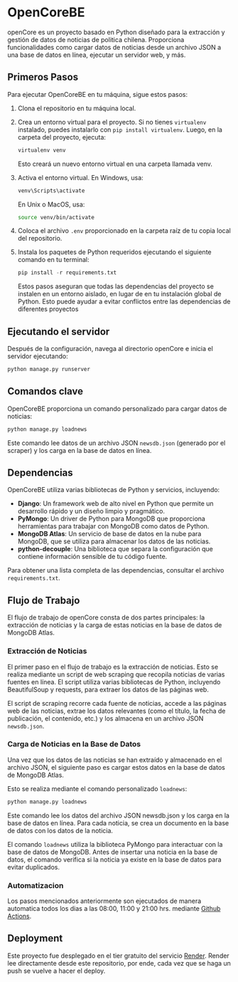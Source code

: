 # OpenCoreBE

openCore es un proyecto basado en Python diseñado para la extracción y gestión de datos de noticias de politica chilena. Proporciona funcionalidades como cargar datos de noticias desde un archivo JSON a una base de datos en línea, ejecutar un servidor web, y más.

## Primeros Pasos

Para ejecutar OpenCoreBE en tu máquina, sigue estos pasos:

1. Clona el repositorio en tu máquina local.

2. Crea un entorno virtual para el proyecto. Si no tienes `virtualenv` instalado, puedes instalarlo con `pip install virtualenv`. Luego, en la carpeta del proyecto, ejecuta:

    ```sh
    virtualenv venv
    ```

    Esto creará un nuevo entorno virtual en una carpeta llamada venv.

3. Activa el entorno virtual. En Windows, usa:

   ```sh
   venv\Scripts\activate
   ```

    En Unix o MacOS, usa:

    ```sh
    source venv/bin/activate
    ```

4. Coloca el archivo `.env` proporcionado en la carpeta raíz de tu copia local del repositorio.

5. Instala los paquetes de Python requeridos ejecutando el siguiente comando en tu terminal:

    ```python
    pip install -r requirements.txt
    ```

    Estos pasos aseguran que todas las dependencias del proyecto se instalen en un entorno aislado, en lugar de en tu instalación global de Python. Esto puede ayudar a evitar conflictos entre las dependencias de diferentes proyectos

## Ejecutando el servidor

Después de la configuración, navega al directorio openCore e inicia el servidor ejecutando:

```python
python manage.py runserver
```

## Comandos clave

OpenCoreBE proporciona un comando personalizado para cargar datos de noticias:

```python
python manage.py loadnews
```

Este comando lee datos de un archivo JSON `newsdb.json` (generado por el scraper) y los carga en la base de datos en línea.

## Dependencias

OpenCoreBE utiliza varias bibliotecas de Python y servicios, incluyendo:

- **Django**: Un framework web de alto nivel en Python que permite un desarrollo rápido y un diseño limpio y pragmático.
- **PyMongo**: Un driver de Python para MongoDB que proporciona herramientas para trabajar con MongoDB como datos de Python.
- **MongoDB Atlas**: Un servicio de base de datos en la nube para MongoDB, que se utiliza para almacenar los datos de las noticias.
- **python-decouple**: Una biblioteca que separa la configuración que contiene información sensible de tu código fuente.

Para obtener una lista completa de las dependencias, consultar el archivo `requirements.txt`.

## Flujo de Trabajo

El flujo de trabajo de openCore consta de dos partes principales: la extracción de noticias y la carga de estas noticias en la base de datos de MongoDB Atlas.

### Extracción de Noticias

El primer paso en el flujo de trabajo es la extracción de noticias. Esto se realiza mediante un script de web scraping que recopila noticias de varias fuentes en línea. El script utiliza varias bibliotecas de Python, incluyendo BeautifulSoup y requests, para extraer los datos de las páginas web.

El script de scraping recorre cada fuente de noticias, accede a las páginas web de las noticias, extrae los datos relevantes (como el título, la fecha de publicación, el contenido, etc.) y los almacena en un archivo JSON `newsdb.json`.

### Carga de Noticias en la Base de Datos

Una vez que los datos de las noticias se han extraído y almacenado en el archivo JSON, el siguiente paso es cargar estos datos en la base de datos de MongoDB Atlas.

Esto se realiza mediante el comando personalizado `loadnews`:

```python
python manage.py loadnews
```

Este comando lee los datos del archivo JSON newsdb.json y los carga en la base de datos en línea. Para cada noticia, se crea un documento en la base de datos con los datos de la noticia.

El comando `loadnews` utiliza la biblioteca PyMongo para interactuar con la base de datos de MongoDB. Antes de insertar una noticia en la base de datos, el comando verifica si la noticia ya existe en la base de datos para evitar duplicados.

### Automatizacion

Los pasos mencionados anteriormente son ejecutados de manera automatica todos los dias a las 08:00, 11:00 y 21:00 hrs. mediante [Github Actions](https://github.com/features/actions).

## Deployment

Este proyecto fue desplegado en el tier gratuito del servicio [Render](https://render.com/). Render lee directamente desde este repositorio, por ende, cada vez que se haga un push se vuelve a hacer el deploy.